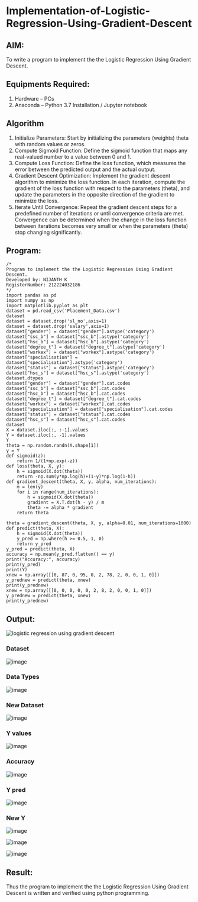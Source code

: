 # Implementation-of-Logistic-Regression-Using-Gradient-Descent

## AIM:
To write a program to implement the the Logistic Regression Using Gradient Descent.

## Equipments Required:
1. Hardware – PCs
2. Anaconda – Python 3.7 Installation / Jupyter notebook

## Algorithm
1. Initialize Parameters: Start by initializing the parameters (weights) theta with random values or zeros.
2. Compute Sigmoid Function: Define the sigmoid function that maps any real-valued number to a value between 0 and 1.
3. Compute Loss Function: Define the loss function, which measures the error between the predicted output and the actual output.
4. Gradient Descent Optimization: Implement the gradient descent algorithm to minimize the loss function. In each iteration, compute the gradient of the loss function with respect to the parameters (theta), and update the parameters in the opposite direction of the gradient to minimize the loss.
5. Iterate Until Convergence: Repeat the gradient descent steps for a predefined number of iterations or until convergence criteria are met. Convergence can be determined when the change in the loss function between iterations becomes very small or when the parameters (theta) stop changing significantly.


## Program:
```
/*
Program to implement the the Logistic Regression Using Gradient Descent.
Developed by: NIJANTH K
RegisterNumber: 212224032186 
*/
import pandas as pd
import numpy as np
import matplotlib.pyplot as plt
dataset = pd.read_csv('Placement_Data.csv')
dataset
dataset = dataset.drop('sl_no',axis=1)
dataset = dataset.drop('salary',axis=1)
dataset["gender"] = dataset["gender"].astype('category')
dataset["ssc_b"] = dataset["ssc_b"].astype('category')
dataset["hsc_b"] = dataset["hsc_b"].astype('category')
dataset["degree_t"] = dataset["degree_t"].astype('category')
dataset["workex"] = dataset["workex"].astype('category')
dataset["specialisation"] = dataset["specialisation"].astype('category')
dataset["status"] = dataset["status"].astype('category')
dataset["hsc_s"] = dataset["hsc_s"].astype('category')
dataset.dtypes
dataset["gender"] = dataset["gender"].cat.codes
dataset["ssc_b"] = dataset["ssc_b"].cat.codes
dataset["hsc_b"] = dataset["hsc_b"].cat.codes
dataset["degree_t"] = dataset["degree_t"].cat.codes
dataset["workex"] = dataset["workex"].cat.codes
dataset["specialisation"] = dataset["specialisation"].cat.codes
dataset["status"] = dataset["status"].cat.codes
dataset["hsc_s"] = dataset["hsc_s"].cat.codes
dataset
X = dataset.iloc[:, :-1].values
Y = dataset.iloc[:, -1].values
Y
theta = np.random.randn(X.shape[1])
y = Y
def sigmoid(z):
    return 1/(1+np.exp(-z))
def loss(theta, X, y):
    h = sigmoid(X.dot(theta))
    return -np.sum(y*np.log(h)+(1-y)*np.log(1-h))
def gradient_descent(theta, X, y, alpha, num_iterations):
    m = len(y)
    for i in range(num_iterations):
        h = sigmoid(X.dot(theta))
        gradient = X.T.dot(h - y) / m
        theta -= alpha * gradient
    return theta

theta = gradient_descent(theta, X, y, alpha=0.01, num_iterations=1000)
def predict(theta, X):
    h = sigmoid(X.dot(theta))
    y_pred = np.where(h >= 0.5, 1, 0)
    return y_pred
y_pred = predict(theta, X)
accuracy = np.mean(y_pred.flatten() == y)
print("Accuracy:", accuracy)
print(y_pred)
print(Y)
xnew = np.array([[0, 87, 0, 95, 0, 2, 78, 2, 0, 0, 1, 0]])
y_prednew = predict(theta, xnew)
print(y_prednew)
xnew = np.array([[0, 0, 0, 0, 0, 2, 8, 2, 0, 0, 1, 0]])
y_prednew = predict(theta, xnew)
print(y_prednew)
```

## Output:
![logistic regression using gradient descent](sam.png)
### Dataset
![image](https://github.com/user-attachments/assets/4b2f81b0-232d-4c9a-ba69-df0891ea857e)


### Data Types
![image](https://github.com/user-attachments/assets/0f3cdced-f918-4afb-ba32-982574e1a0eb)


### New Dataset
![image](https://github.com/user-attachments/assets/b6f68b14-aa45-4284-a040-6c257cdf17c4)


### Y values
![image](https://github.com/user-attachments/assets/5220bb05-d46c-43ab-b883-03ef68ec4abc)


### Accuracy
![image](https://github.com/user-attachments/assets/689ac8d7-b737-439c-93e8-5f69af371e09)


### Y pred
![image](https://github.com/user-attachments/assets/8faf59c9-48cc-4041-8925-333534bc7f0e)


### New Y 
![image](https://github.com/user-attachments/assets/158962a6-0c90-4a0e-a852-6f11ba202f13)


![image](https://github.com/user-attachments/assets/89300624-71cf-4a10-9958-af0993e9ed15)


![image](https://github.com/user-attachments/assets/d542c7fe-40a7-4a94-bb31-299004eb2ba2)


## Result:
Thus the program to implement the the Logistic Regression Using Gradient Descent is written and verified using python programming.

